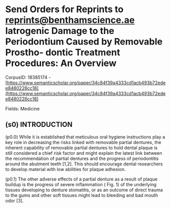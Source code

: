 # Send Orders for Reprints to reprints@benthamscience.ae Iatrogenic Damage to the Periodontium Caused by Removable Prostho- dontic Treatment Procedures: An Overview

CorpusID: 18385174 - [https://www.semanticscholar.org/paper/34c84f39a4333cd1acb493b72edee8480226cc18](https://www.semanticscholar.org/paper/34c84f39a4333cd1acb493b72edee8480226cc18)

Fields: Medicine

## (s0) INTRODUCTION
(p0.0) While it is established that meticulous oral hygiene instructions play a key role in decreasing the risks linked with removable partial dentures, the inherent capability of removable partial dentures to hold dental plaque is still considered a chief risk factor and might explain the latest link between the recommendation of partial dentures and the progress of periodontitis around the abutment teeth [1,2]. This should encourage dental researchers to develop material with low abilities for plaque adhesion.

(p0.1) The other adverse effects of a partial denture as a result of plaque buildup is the progress of severe inflammation ( Fig. 1) of the underlying tissues developing to denture stomatitis, or as an outcome of direct trauma to the gums and other soft tissues might lead to bleeding and bad mouth odor [3].
